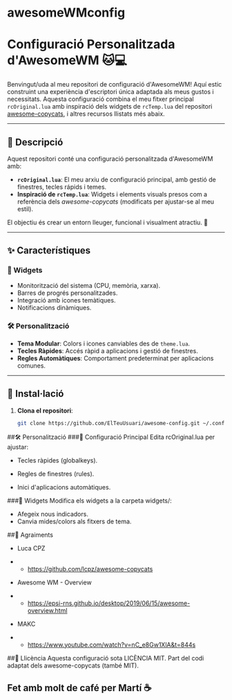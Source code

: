 # awesomeWMconfig

# Configuració Personalitzada d'AwesomeWM 🐱💻

Benvingut/uda al meu repositori de configuració d'AwesomeWM! Aquí estic construint una experiència d'escriptori única adaptada als meus gustos i necessitats. Aquesta configuració combina el meu fitxer principal `rcOriginal.lua` amb inspiració dels widgets de `rcTemp.lua` del repositori [awesome-copycats](https://github.com/lcpz/awesome-copycats), i altres recursos llistats més abaix.

---

## 📌 Descripció

Aquest repositori conté una configuració personalitzada d'AwesomeWM amb:
- **`rcOriginal.lua`**: El meu arxiu de configuració principal, amb gestió de finestres, tecles rápids i temes.
- **Inspiració de `rcTemp.lua`**: Widgets i elements visuals presos com a referència dels *awesome-copycats* (modificats per ajustar-se al meu estil).

El objectiu és crear un entorn lleuger, funcional i visualment atractiu. 🎨

---

## ✨ Característiques

### 🧩 Widgets
- Monitorització del sistema (CPU, memòria, xarxa).
- Barres de progrés personalitzades.
- Integració amb icones temàtiques.
- Notificacions dinàmiques.

### 🛠️ Personalització
- **Tema Modular**: Colors i icones canviables des de `theme.lua`.
- **Tecles Ràpides**: Accés ràpid a aplicacions i gestió de finestres.
- **Regles Automàtiques**: Comportament predeterminat per aplicacions comunes.

---

## 🚀 Instal·lació

1. **Clona el repositori**:
   ```bash
   git clone https://github.com/ElTeuUsuari/awesome-config.git ~/.config/awesome

##🛠️ Personalització
###📝 Configuració Principal
    Edita rcOriginal.lua per ajustar:

- Tecles ràpides (globalkeys).

- Regles de finestres (rules).

- Inici d'aplicacions automàtiques.

###🎁 Widgets
Modifica els widgets a la carpeta widgets/:

- Afegeix nous indicadors.
- Canvia mides/colors als fitxers de tema.

##🤝 Agraiments
- Luca CPZ
 - - https://github.com/lcpz/awesome-copycats

- Awesome WM - Overview
 - - https://epsi-rns.github.io/desktop/2019/06/15/awesome-overview.html

- MAKC
 - - https://www.youtube.com/watch?v=nC_e8Gw1XlA&t=844s

##📜 Llicència
Aquesta configuració sota LICÈNCIA MIT.
Part del codi adaptat dels awesome-copycats (també MIT).

## Fet amb molt de café per Martí ☕️



